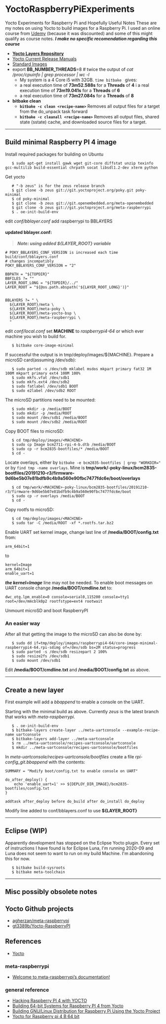 # YoctoRaspberryPiExperiments
Yocto Experiments for Raspberry Pi and Hopefully Useful Notes
These are my notes on using Yocto to build images for a Raspberry Pi. I used an online course from [Udemy](https://www.udemy.com/course/yocto-zero-to-hero/) (because it was discounted) and some of this might qualify as course notes. _**I make no specific recomendation regarding this course**_

* **[Yocto Layers Repository](http://layers.openembedded.org/layerindex/branch/master/layers/)**
* [Yocto Current Release Manuals](https://docs.yoctoproject.org/releases.html)
* [Standard Images](https://www.yoctoproject.org/docs/1.8/ref-manual/ref-manual.html#ref-images)
* export **BB_NUMBER_THREADS**=8  # twice the output of _cat /proc/cpuinfo | grep processor | wc -l_
  * My system is a 4 Core i5 with 32GB. ```time bitbake ``` gives:
  *   a real execution time of **73m52.588s** for a **Threads** of **4**
  i   a real execution time of **73m19.041s** for a **Threads** of **6**
  *   a real execution time of **73m27.084s** for a **Threads** of **8**
* **bitbake clean**
  * **```bitbake -c clean <recipe-name>```** Removes all output files for a target from the do_unpack task forward
  * **```bitbake -c cleanall <recipe-name>```** Removes all output files, shared state (sstate) cache, and downloaded source files for a target.

---------------------

## Build minimal Raspberry PI 4 image

Install required packages for building on Ubuntu
```
   $ sudo apt-get install gawk wget git-core diffstat unzip texinfo gcc-multilib build-essential chrpath socat libsdl1.2-dev xterm python
```
Get yocto
```
   # "-b zeus" is for the zeus release branch
   $ git clone -b zeus git://git.yoctoproject.org/poky.git poky-minimal
   $ cd poky-minimal
   $ git clone -b zeus git://git.openembedded.org/meta-openembedded
   $ git clone -b zeus git://git.yoctoproject.org/meta-raspberrypi
   $ . oe-init-build-env
```
edit _conf/bblayer.conf_ add raspberrypi to BBLAYERS

#### updated bblayer.conf:
> **_Note: using added ${LAYER_ROOT} variable_**

```
# POKY_BBLAYERS_CONF_VERSION is increased each time build/conf/bblayers.conf
# changes incompatibly
POKY_BBLAYERS_CONF_VERSION = "2"

BBPATH = "${TOPDIR}"
BBFILES ?= ""
LAYER_ROOT_LONG = "${TOPDIR}/../"
LAYER_ROOT = "${@os.path.abspath('${LAYER_ROOT_LONG}')}"


BBLAYERS ?= " \
  ${LAYER_ROOT}/meta \
  ${LAYER_ROOT}/meta-poky \
  ${LAYER_ROOT}/meta-yocto-bsp \
  ${LAYER_ROOT}/meta-raspberrypi \
  "
```
edit _conf/local.conf_ set **MACHINE** to _raspberrypi4-64_ or which ever machine you wish to build for.

```
   $ bitbake core-image-minimal
```
If successful the output is in tmp/deploy/images/${MACHINE}. Prepare a microSD card(assuming /dev/sdb):
```
   $ sudo parted -s /dev/sdb mklabel msdos mkpart primary fat32 1M 100M mkpart primary ext4 100M 100%
   $ sudo mkfs.vfat /dev/sdb1
   $ sudo mkfs.ext4 /dev/sdb2
   $ sudo fatlabel /dev/sdb1 BOOT
   $ sudo e2label /dev/sdb2 ROOT
```
The microSD partitions need to be mounted:
```
   $ sudo mkdir -p /media/BOOT
   $ sudo mkdir -p /media/ROOT
   $ sudo mount /dev/sdb1 /media/BOOT
   $ sudo mount /dev/sdb2 /media/ROOT
```
Copy BOOT files to microSD:
```
   $ cd tmp/deploy/images/<MACHINE>
   $ sudo cp Image bcm2711-rpi-4-b.dtb /media/BOOT
   $ sudo cp -r bcm2835-bootfiles/* /media/BOOT
   $ cd -
```
Locate overlays, either by ```bitbake -e bcm2835-bootfiles | grep "WORKDIR="``` or by ```find tmp -name overlays```. Mine is __tmp/work/<MACHINE>-poky-linux/bcm2835-bootfiles/20191210-r3/firmware-9d6be5b07e81bdfb9c4b9a560e90fbc7477fdc6e/boot/overlays__
```
   $ cd tmp/work/<MACHINE>-poky-linux/bcm2835-bootfiles/20191210-r3/firmware-9d6be5b07e81bdfb9c4b9a560e90fbc7477fdc6e/boot
   $ sudo cp -r overlays /media/BOOT
   $ cd -
```
Copy rootfs to microSD:
```
   $ cd tmp/deploy/images/<MACHINE>
   $ sudo tar -C /media/ROOT -xf *.rootfs.tar.bz2
```
Enable UART set kernel image, change last line of **/media/BOOT/config.txt** from:
```
arm_64bit=1
```
to
```
kernel=Image
arm_64bit=1
enable_uart=1
```
   _**the kernel=Image**_ line may not be needed.
To enable boot messages on UART console change **/media/BOOT/cmdline.txt** to:
```
dwc_otg.lpm_enable=0 console=serial0,115200 console=tty1 root=/dev/mmcblk0p2 rootfstype=ext4 rootwait
```
Unmount microSD and boot RaspberryPI

### An easier way
After all that getting the image to the microSD can also be done by:
```
   $ sudo dd if=tmp/deploy/images/raspberrypi4-64/core-image-minimal-raspberrypi4-64.rpi-sdimg of=/dev/sdb bs=2M status=progress
   $ sudo parted -s /dev/sdb resizepart 2 100%
   $ sudo resize2fs /dev/sdb1
   $ sudo mount /dev/sdb1
```
Edit **/media/BOOT/cmdline.txt** and **/media/BOOT/config.txt** as above.

-----------
## Create a new layer
First example will add a _bbappend_ to enable a console on the UART.

Starting with the minimal build as above. Currently _zeus_ is the latest branch that works with _meta-raspberrypi_.
```
   $ . oe-init-build-env
   $ bitbake-layers create-layer ../meta-uartconsole --example-recipe-name uartconsole
   $ bitbake-layers add-layer ../meta-uartconsole
   $ rm ../meta-uartconsole/recipes-uartconsole/uartconsole
   $ mkdir ../meta-uartconsole/recipes-uartconsole/bootfiles
```
In _meta-uartconsole/recipes-uartconsole/bootfiles_ create a file _rpi-config_git.bbappend_ with the contents:
```
SUMMARY = "Modify boot/config.txt to enable console on UART"

do_after_deploy() {
	echo 'enable_uart=1' >> ${DEPLOY_DIR_IMAGE}/bcm2835-bootfiles/config.txt
}

addtask after_deploy before do_build after do_install do_deploy
```
Modify line added to conf/bblayers.conf to use **${LAYER_ROOT}**

---------------
## Eclipse (WIP)
Apparently development has stopped on the Eclipse Yocto plugin. Every set of instructions I have found is for Eclipse Luna, I'm running 2020-09 and Luna does not seem to want to run on my build Machine. I'm abandoning this for now.

```
   $ bitbake build-sysroots
   $ bitbake meta-toolchain
```

------
## Misc possibly obsolete notes

## Yocto Github projects

* [agherzan/meta-raspberrypi](https://github.com/agherzan/meta-raspberrypi)
* [gt3389b/Yocto-RaspberryPI](https://github.com/gt3389b/Yocto-RaspberryPI)

## References

* [Yocto](https://www.yoctoproject.org/)

### meta-raspberrypi
* [Welcome to meta-raspberrypi’s documentation!](https://meta-raspberrypi.readthedocs.io/en/latest/index.html)

### general reference

* [Hacking Raspberry PI 4 with YOCTO](https://lancesimms.com/RaspberryPi/HackingRaspberryPi4WithYocto_Introduction.html)
* [Building 64-bit Systems for Raspberry PI 4 from Yocto](https://jumpnowtek.com/rpi/Raspberry-Pi-4-64bit-Systems-with-Yocto.html)
* [Building GNU/Linux Distribution for Raspberry Pi Using the Yocto Project](https://www.instructables.com/Building-GNULinux-Distribution-for-Raspberry-Pi-Us/)
* [Yocto for Raspberry pi 4 B 64 bit](https://ineclabs.com/yocto-for-raspberry-pi-64-bit/)

